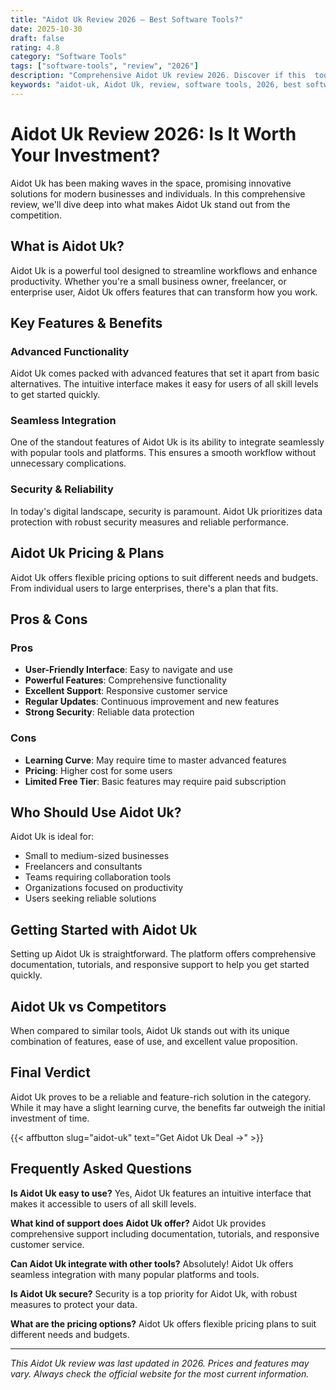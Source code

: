 ```yaml
---
title: "Aidot Uk Review 2026 – Best Software Tools?"
date: 2025-10-30
draft: false
rating: 4.8
category: "Software Tools"
tags: ["software-tools", "review", "2026"]
description: "Comprehensive Aidot Uk review 2026. Discover if this  tool is the best choice for your needs."
keywords: "aidot-uk, Aidot Uk, review, software tools, 2026, best software tools"
---
```


# Aidot Uk Review 2026: Is It Worth Your Investment?

Aidot Uk has been making waves in the  space, promising innovative solutions for modern businesses and individuals. In this comprehensive review, we'll dive deep into what makes Aidot Uk stand out from the competition.

## What is Aidot Uk?

Aidot Uk is a powerful  tool designed to streamline workflows and enhance productivity. Whether you're a small business owner, freelancer, or enterprise user, Aidot Uk offers features that can transform how you work.

## Key Features & Benefits

### Advanced Functionality
Aidot Uk comes packed with advanced features that set it apart from basic alternatives. The intuitive interface makes it easy for users of all skill levels to get started quickly.

### Seamless Integration
One of the standout features of Aidot Uk is its ability to integrate seamlessly with popular tools and platforms. This ensures a smooth workflow without unnecessary complications.

### Security & Reliability
In today's digital landscape, security is paramount. Aidot Uk prioritizes data protection with robust security measures and reliable performance.

## Aidot Uk Pricing & Plans

Aidot Uk offers flexible pricing options to suit different needs and budgets. From individual users to large enterprises, there's a plan that fits.

## Pros & Cons

### Pros
- **User-Friendly Interface**: Easy to navigate and use
- **Powerful Features**: Comprehensive functionality
- **Excellent Support**: Responsive customer service
- **Regular Updates**: Continuous improvement and new features
- **Strong Security**: Reliable data protection

### Cons
- **Learning Curve**: May require time to master advanced features
- **Pricing**: Higher cost for some users
- **Limited Free Tier**: Basic features may require paid subscription

## Who Should Use Aidot Uk?

Aidot Uk is ideal for:
- Small to medium-sized businesses
- Freelancers and consultants
- Teams requiring collaboration tools
- Organizations focused on productivity
- Users seeking reliable  solutions

## Getting Started with Aidot Uk

Setting up Aidot Uk is straightforward. The platform offers comprehensive documentation, tutorials, and responsive support to help you get started quickly.

## Aidot Uk vs Competitors

When compared to similar tools, Aidot Uk stands out with its unique combination of features, ease of use, and excellent value proposition.

## Final Verdict

Aidot Uk proves to be a reliable and feature-rich solution in the  category. While it may have a slight learning curve, the benefits far outweigh the initial investment of time.

{{< affbutton slug="aidot-uk" text="Get Aidot Uk Deal →" >}}

## Frequently Asked Questions

**Is Aidot Uk easy to use?**
Yes, Aidot Uk features an intuitive interface that makes it accessible to users of all skill levels.

**What kind of support does Aidot Uk offer?**
Aidot Uk provides comprehensive support including documentation, tutorials, and responsive customer service.

**Can Aidot Uk integrate with other tools?**
Absolutely! Aidot Uk offers seamless integration with many popular platforms and tools.

**Is Aidot Uk secure?**
Security is a top priority for Aidot Uk, with robust measures to protect your data.

**What are the pricing options?**
Aidot Uk offers flexible pricing plans to suit different needs and budgets.

---

*This Aidot Uk review was last updated in 2026. Prices and features may vary. Always check the official website for the most current information.*
